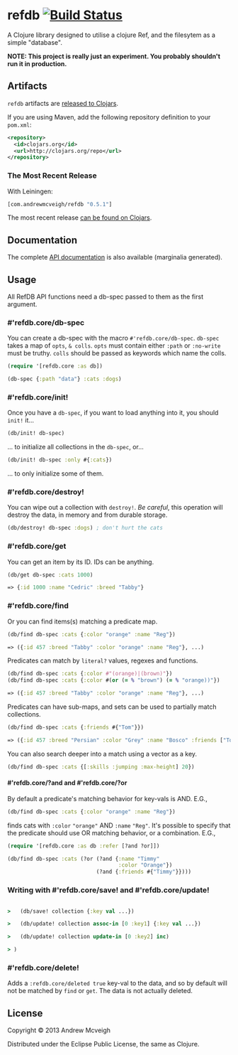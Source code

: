 # refdb [![Build Status](https://travis-ci.org/andrewmcveigh/refdb.png?branch=master)](https://travis-ci.org/andrewmcveigh/refdb)

A Clojure library designed to utilise a clojure Ref, and the filesytem
as a simple "database".

**NOTE: This project is really just an experiment. You probably
  shouldn't run it in production.**

## Artifacts

`refdb` artifacts are [released to Clojars](https://clojars.org/com.andrewmcveigh/refdb).

If you are using Maven, add the following repository definition to your `pom.xml`:

``` xml
<repository>
  <id>clojars.org</id>
  <url>http://clojars.org/repo</url>
</repository>
```

### The Most Recent Release

With Leiningen:

``` clj
[com.andrewmcveigh/refdb "0.5.1"]
```

The most recent release [can be found on Clojars](https://clojars.org/com.andrewmcveigh/refdb).

## Documentation

The complete [API documentation](http://andrewmcveigh.github.io/refdb/uberdoc.html)
is also available (marginalia generated).

## Usage

All RefDB API functions need a db-spec passed to them as the first argument.

### #'refdb.core/db-spec

You can create a db-spec with the macro `#'refdb.core/db-spec`. `db-spec`
takes a map of `opts`, `& colls`. `opts` must contain either `:path` or
`:no-write` must be truthy. `colls` should be passed as keywords which name
the colls.

```clojure
(require '[refdb.core :as db])

(db-spec {:path "data"} :cats :dogs)
```

### #'refdb.core/init!

Once you have a `db-spec`, if you want to load anything into it, you should
`init!` it...

```clojure
(db/init! db-spec)
```
... to initialize all collections in the `db-spec`, or...

```clojure
(db/init! db-spec :only #{:cats})
```
... to only initialize some of them.

### #'refdb.core/destroy!

You can wipe out a collection with `destroy!`. *Be careful*, this operation
will destroy the data, in memory and from durable storage.

```clojure
(db/destroy! db-spec :dogs) ; don't hurt the cats
```

### #'refdb.core/get

You can get an item by its ID. IDs can be anything.

```clojure
(db/get db-spec :cats 1000)

=> {:id 1000 :name "Cedric" :breed "Tabby"}
```

### #'refdb.core/find

Or you can find items(s) matching a predicate map.

```clojure
(db/find db-spec :cats {:color "orange" :name "Reg"})

=> ({:id 457 :breed "Tabby" :color "orange" :name "Reg"}, ...)
```

Predicates can match by `literal?` values, regexes and functions.

```clojure
(db/find db-spec :cats {:color #"(orange)|(brown)"})
(db/find db-spec :cats {:color #(or (= % "brown") (= % "orange))"})

=> ({:id 457 :breed "Tabby" :color "orange" :name "Reg"}, ...)
```

Predicates can have sub-maps, and sets can be used to partially match
collections.

```clojure
(db/find db-spec :cats {:friends #{"Tom"}})

=> ({:id 457 :breed "Persian" :color "Grey" :name "Bosco" :friends ["Tom", "Dick", "Harry"]}, ...)
```

You can also search deeper into a match using a vector as a key.

```clojure
(db/find db-spec :cats {[:skills :jumping :max-height] 20})
```

#### #'refdb.core/?and and #'refdb.core/?or

By default a predicate's matching behavior for key-vals is AND. E.G.,

```clojure
(db/find db-spec :cats {:color "orange" :name "Reg"})
```

finds cats with `:color` `"orange"` AND `:name` `"Reg"`. It's possible
to specify that the predicate should use OR matching behavior, or a
combination. E.G.,

```clojure
(require '[refdb.core :as db :refer [?and ?or]])

(db/find db-spec :cats (?or (?and {:name "Timmy"
                                   :color "Orange"})
                            (?and {:friends #{"Timmy"}})))
```

### Writing with #'refdb.core/save! and #'refdb.core/update!

```clojure

>   (db/save! collection {:key val ...})

>   (db/update! collection assoc-in [0 :key1] {:key val ...})

>   (db/update! collection update-in [0 :key2] inc)

> )
```
### #'refdb.core/delete!

Adds a `:refdb.core/deleted true` key-val to the data, and so by default
will not be matched by `find` or `get`. The data is not actually deleted.

## License

Copyright © 2013 Andrew Mcveigh

Distributed under the Eclipse Public License, the same as Clojure.
